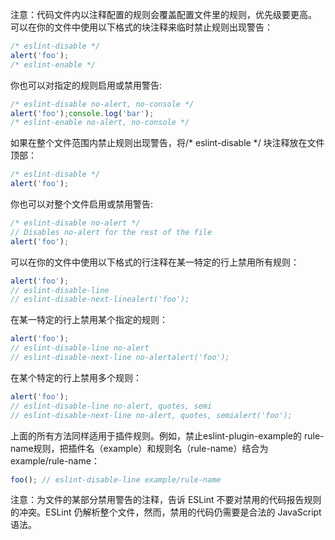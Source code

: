 注意：代码文件内以注释配置的规则会覆盖配置文件里的规则，优先级要更高。
可以在你的文件中使用以下格式的块注释来临时禁止规则出现警告：
```javascript
/* eslint-disable */
alert('foo');
/* eslint-enable */
```
你也可以对指定的规则启用或禁用警告:
```javascript
/* eslint-disable no-alert, no-console */
alert('foo');console.log('bar');
/* eslint-enable no-alert, no-console */
```
如果在整个文件范围内禁止规则出现警告，将/* eslint-disable */ 块注释放在文件顶部：
```javascript
/* eslint-disable */
alert('foo');
```
你也可以对整个文件启用或禁用警告:
```javascript
/* eslint-disable no-alert */
// Disables no-alert for the rest of the file
alert('foo');
```
可以在你的文件中使用以下格式的行注释在某一特定的行上禁用所有规则：
```javascript
alert('foo'); 
// eslint-disable-line
// eslint-disable-next-linealert('foo');
```
在某一特定的行上禁用某个指定的规则：
```javascript
alert('foo'); 
// eslint-disable-line no-alert
// eslint-disable-next-line no-alertalert('foo');
```
在某个特定的行上禁用多个规则：
```javascript
alert('foo');
// eslint-disable-line no-alert, quotes, semi
// eslint-disable-next-line no-alert, quotes, semialert('foo');
```
上面的所有方法同样适用于插件规则。例如，禁止eslint-plugin-example的 rule-name规则，把插件名（example）和规则名（rule-name）结合为 example/rule-name：
```javascript
foo(); // eslint-disable-line example/rule-name
```
注意：为文件的某部分禁用警告的注释，告诉 ESLint 不要对禁用的代码报告规则的冲突。ESLint 仍解析整个文件，然而，禁用的代码仍需要是合法的 JavaScript 语法。
